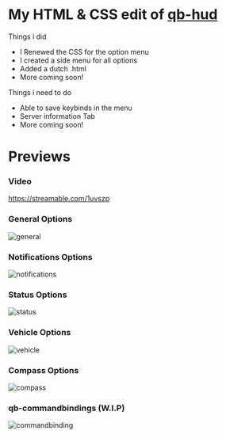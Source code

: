 
# My HTML & CSS edit of [qb-hud](https://github.com/qbcore-framework/qb-hud)
Things i did
* I Renewed the CSS for the option menu
* I created a side menu for all options
* Added a dutch .html
* More coming soon!

Things i need to do
* Able to save keybinds in the menu
* Server information Tab
* More coming soon!


# Previews
### Video
https://streamable.com/1uvszp
### General Options
![general](https://i.imgur.com/NS94luq.png)
### Notifications Options
![notifications](https://i.imgur.com/SonwX0t.png)
### Status Options
![status](https://i.imgur.com/TbHW142.png)
### Vehicle Options
![vehicle](https://i.imgur.com/Vyxzmvz.png)
### Compass Options
![compass](https://i.imgur.com/wyAzmFV.png)
### qb-commandbindings (W.I.P)
![commandbinding](https://i.imgur.com/oQsHd2y.png)
